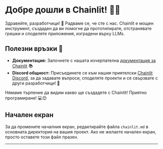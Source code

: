 <!--
CO_OP_TRANSLATOR_METADATA:
{
  "original_hash": "c49526c7abc56b0b5f1e835c1739f18e",
  "translation_date": "2025-09-25T03:07:57+00:00",
  "source_file": "Module08/samples/04/chainlit.md",
  "language_code": "bg"
}
-->
# Добре дошли в Chainlit! 🚀🤖

Здравейте, разработчици! 👋 Радваме се, че сте с нас. Chainlit е мощен инструмент, създаден да ви помогне да прототипирате, отстранявате грешки и споделяте приложения, изградени върху LLMs.

## Полезни връзки 🔗

- **Документация:** Започнете с нашата изчерпателна [документация за Chainlit](https://docs.chainlit.io) 📚
- **Discord общност:** Присъединете се към нашия приятелски [Chainlit Discord](https://discord.gg/k73SQ3FyUh), за да задавате въпроси, споделяте проекти и се свързвате с други разработчици! 💬

Нямаме търпение да видим какво ще създадете с Chainlit! Приятно програмиране! 💻😊

## Начален екран

За да промените началния екран, редактирайте файла `chainlit.md` в основната директория на вашия проект. Ако не желаете начален екран, просто оставете този файл празен.

---

